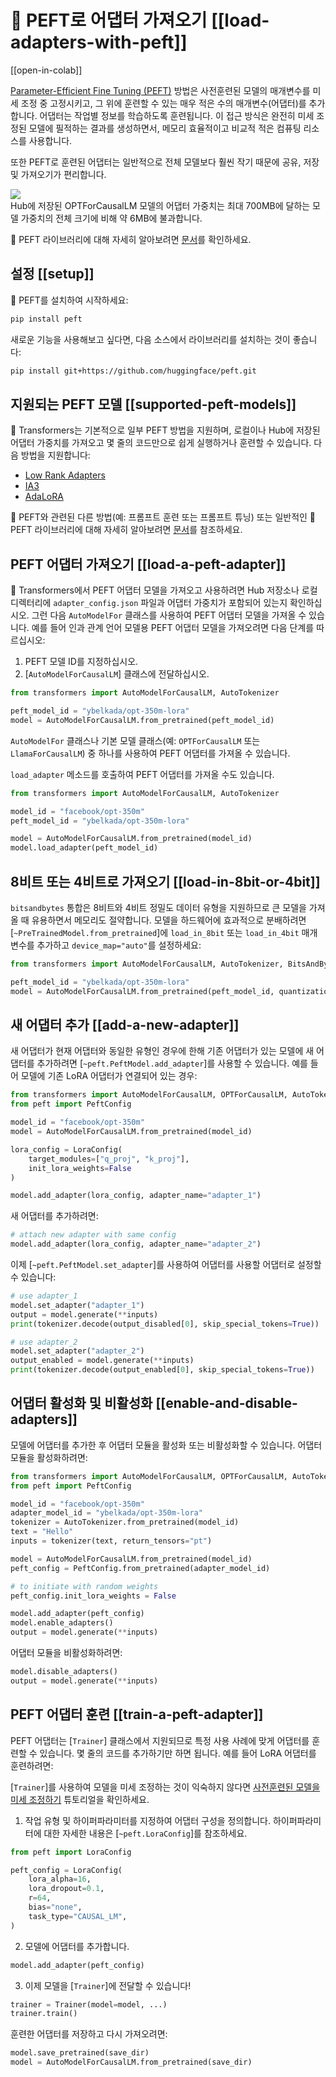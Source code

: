 <!--Copyright 2023 The HuggingFace Team. All rights reserved.
Licensed under the Apache License, Version 2.0 (the "License"); you may not use this file except in compliance with
the License. You may obtain a copy of the License at
http://www.apache.org/licenses/LICENSE-2.0
Unless required by applicable law or agreed to in writing, software distributed under the License is distributed on
an "AS IS" BASIS, WITHOUT WARRANTIES OR CONDITIONS OF ANY KIND, either express or implied. See the License for the
specific language governing permissions and limitations under the License.
⚠️ Note that this file is in Markdown but contain specific syntax for our doc-builder (similar to MDX) that may not be
rendered properly in your Markdown viewer.
-->

# 🤗 PEFT로 어댑터 가져오기 [[load-adapters-with-peft]]

[[open-in-colab]]

[Parameter-Efficient Fine Tuning (PEFT)](https://huggingface.co/blog/peft) 방법은 사전훈련된 모델의 매개변수를 미세 조정 중 고정시키고, 그 위에 훈련할 수 있는 매우 적은 수의 매개변수(어댑터)를 추가합니다. 어댑터는 작업별 정보를 학습하도록 훈련됩니다. 이 접근 방식은 완전히 미세 조정된 모델에 필적하는 결과를 생성하면서, 메모리 효율적이고 비교적 적은 컴퓨팅 리소스를 사용합니다.

또한 PEFT로 훈련된 어댑터는 일반적으로 전체 모델보다 훨씬 작기 때문에 공유, 저장 및 가져오기가 편리합니다.

<div class="flex flex-col justify-center">
  <img src="https://huggingface.co/datasets/huggingface/documentation-images/resolve/main/peft/PEFT-hub-screenshot.png"/>
  <figcaption class="text-center">Hub에 저장된 OPTForCausalLM 모델의 어댑터 가중치는 최대 700MB에 달하는 모델 가중치의 전체 크기에 비해 약 6MB에 불과합니다.</figcaption>
</div>

🤗 PEFT 라이브러리에 대해 자세히 알아보려면 [문서](https://huggingface.co/docs/peft/index)를 확인하세요.

## 설정 [[setup]]

🤗 PEFT를 설치하여 시작하세요:

```bash
pip install peft
```

새로운 기능을 사용해보고 싶다면, 다음 소스에서 라이브러리를 설치하는 것이 좋습니다:

```bash
pip install git+https://github.com/huggingface/peft.git
```

## 지원되는 PEFT 모델 [[supported-peft-models]]

🤗 Transformers는 기본적으로 일부 PEFT 방법을 지원하며, 로컬이나 Hub에 저장된 어댑터 가중치를 가져오고 몇 줄의 코드만으로 쉽게 실행하거나 훈련할 수 있습니다. 다음 방법을 지원합니다:

- [Low Rank Adapters](https://huggingface.co/docs/peft/conceptual_guides/lora)
- [IA3](https://huggingface.co/docs/peft/conceptual_guides/ia3)
- [AdaLoRA](https://arxiv.org/abs/2303.10512)

🤗 PEFT와 관련된 다른 방법(예: 프롬프트 훈련 또는 프롬프트 튜닝) 또는 일반적인 🤗 PEFT 라이브러리에 대해 자세히 알아보려면 [문서](https://huggingface.co/docs/peft/index)를 참조하세요.


## PEFT 어댑터 가져오기 [[load-a-peft-adapter]]

🤗 Transformers에서 PEFT 어댑터 모델을 가져오고 사용하려면 Hub 저장소나 로컬 디렉터리에 `adapter_config.json` 파일과 어댑터 가중치가 포함되어 있는지 확인하십시오. 그런 다음 `AutoModelFor` 클래스를 사용하여 PEFT 어댑터 모델을 가져올 수 있습니다. 예를 들어 인과 관계 언어 모델용 PEFT 어댑터 모델을 가져오려면 다음 단계를 따르십시오:

1. PEFT 모델 ID를 지정하십시오.
2. [`AutoModelForCausalLM`] 클래스에 전달하십시오.

```py
from transformers import AutoModelForCausalLM, AutoTokenizer

peft_model_id = "ybelkada/opt-350m-lora"
model = AutoModelForCausalLM.from_pretrained(peft_model_id)
```

<Tip>

`AutoModelFor` 클래스나 기본 모델 클래스(예: `OPTForCausalLM` 또는 `LlamaForCausalLM`) 중 하나를 사용하여 PEFT 어댑터를 가져올 수 있습니다.

</Tip>

`load_adapter` 메소드를 호출하여 PEFT 어댑터를 가져올 수도 있습니다.

```py
from transformers import AutoModelForCausalLM, AutoTokenizer

model_id = "facebook/opt-350m"
peft_model_id = "ybelkada/opt-350m-lora"

model = AutoModelForCausalLM.from_pretrained(model_id)
model.load_adapter(peft_model_id)
```

## 8비트 또는 4비트로 가져오기 [[load-in-8bit-or-4bit]]

`bitsandbytes` 통합은 8비트와 4비트 정밀도 데이터 유형을 지원하므로 큰 모델을 가져올 때 유용하면서 메모리도 절약합니다. 모델을 하드웨어에 효과적으로 분배하려면 [`~PreTrainedModel.from_pretrained`]에 `load_in_8bit` 또는 `load_in_4bit` 매개변수를 추가하고 `device_map="auto"`를 설정하세요:

```py
from transformers import AutoModelForCausalLM, AutoTokenizer, BitsAndBytesConfig

peft_model_id = "ybelkada/opt-350m-lora"
model = AutoModelForCausalLM.from_pretrained(peft_model_id, quantization_config=BitsAndBytesConfig(load_in_8bit=True))
```

## 새 어댑터 추가 [[add-a-new-adapter]]

새 어댑터가 현재 어댑터와 동일한 유형인 경우에 한해 기존 어댑터가 있는 모델에 새 어댑터를 추가하려면 [`~peft.PeftModel.add_adapter`]를 사용할 수 있습니다. 예를 들어 모델에 기존 LoRA 어댑터가 연결되어 있는 경우:

```py
from transformers import AutoModelForCausalLM, OPTForCausalLM, AutoTokenizer
from peft import PeftConfig

model_id = "facebook/opt-350m"
model = AutoModelForCausalLM.from_pretrained(model_id)

lora_config = LoraConfig(
    target_modules=["q_proj", "k_proj"],
    init_lora_weights=False
)

model.add_adapter(lora_config, adapter_name="adapter_1")
```

새 어댑터를 추가하려면:

```py
# attach new adapter with same config
model.add_adapter(lora_config, adapter_name="adapter_2")
```

이제 [`~peft.PeftModel.set_adapter`]를 사용하여 어댑터를 사용할 어댑터로 설정할 수 있습니다:

```py
# use adapter_1
model.set_adapter("adapter_1")
output = model.generate(**inputs)
print(tokenizer.decode(output_disabled[0], skip_special_tokens=True))

# use adapter_2
model.set_adapter("adapter_2")
output_enabled = model.generate(**inputs)
print(tokenizer.decode(output_enabled[0], skip_special_tokens=True))
```

## 어댑터 활성화 및 비활성화 [[enable-and-disable-adapters]]

모델에 어댑터를 추가한 후 어댑터 모듈을 활성화 또는 비활성화할 수 있습니다. 어댑터 모듈을 활성화하려면:

```py
from transformers import AutoModelForCausalLM, OPTForCausalLM, AutoTokenizer
from peft import PeftConfig

model_id = "facebook/opt-350m"
adapter_model_id = "ybelkada/opt-350m-lora"
tokenizer = AutoTokenizer.from_pretrained(model_id)
text = "Hello"
inputs = tokenizer(text, return_tensors="pt")

model = AutoModelForCausalLM.from_pretrained(model_id)
peft_config = PeftConfig.from_pretrained(adapter_model_id)

# to initiate with random weights
peft_config.init_lora_weights = False

model.add_adapter(peft_config)
model.enable_adapters()
output = model.generate(**inputs)
```

어댑터 모듈을 비활성화하려면:

```py
model.disable_adapters()
output = model.generate(**inputs)
```

## PEFT 어댑터 훈련 [[train-a-peft-adapter]]

PEFT 어댑터는 [`Trainer`] 클래스에서 지원되므로 특정 사용 사례에 맞게 어댑터를 훈련할 수 있습니다. 몇 줄의 코드를 추가하기만 하면 됩니다. 예를 들어 LoRA 어댑터를 훈련하려면:

<Tip>

[`Trainer`]를 사용하여 모델을 미세 조정하는 것이 익숙하지 않다면 [사전훈련된 모델을 미세 조정하기](training) 튜토리얼을 확인하세요.

</Tip>

1. 작업 유형 및 하이퍼파라미터를 지정하여 어댑터 구성을 정의합니다. 하이퍼파라미터에 대한 자세한 내용은 [`~peft.LoraConfig`]를 참조하세요.

```py
from peft import LoraConfig

peft_config = LoraConfig(
    lora_alpha=16,
    lora_dropout=0.1,
    r=64,
    bias="none",
    task_type="CAUSAL_LM",
)
```

2. 모델에 어댑터를 추가합니다.

```py
model.add_adapter(peft_config)
```

3. 이제 모델을 [`Trainer`]에 전달할 수 있습니다!

```py
trainer = Trainer(model=model, ...)
trainer.train()
```

훈련한 어댑터를 저장하고 다시 가져오려면:

```py
model.save_pretrained(save_dir)
model = AutoModelForCausalLM.from_pretrained(save_dir)
```
